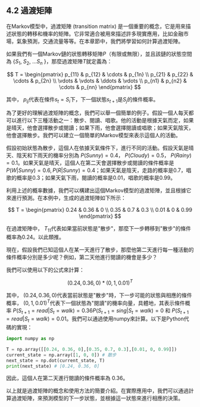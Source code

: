## 4.2 過渡矩陣

在Markov模型中，過渡矩陣 (transition matrix) 是一個重要的概念，它是用來描述狀態的轉移和機率的矩陣。它非常適合被用來描述許多現實應用，比如金融市場，氣象預測，交通流量等等。在本章節中，我們將學習如何計算過渡矩陣。

如果我們有一個Markov鏈的狀態轉移矩陣$P$（有限或無限），並且該鏈的狀態空間為 {$S_{1}$, $S_{2}$, ...$S_{n}$ }，那麼過渡矩陣$T$就定義為：

$$
T = \begin{pmatrix}
p_{11} & p_{12} & \cdots & p_{1n} \\
p_{21} & p_{22} & \cdots & p_{2n} \\
\vdots & \vdots & \ddots & \vdots \\
p_{n1} & p_{n2} & \cdots & p_{nn}
\end{pmatrix}
$$

其中， $p_{ij}$代表在條件$s_{t} = S_{i}$下，下一個狀態$s_{t+1}$是$S_{j}$的條件概率。

為了更好的理解過渡矩陣的概念，我們可以舉一個簡單的例子。假設一個人每天都可以進行以下三種活動之一：散步、閱讀、唱歌。他的活動是根據天氣而定，如果是晴天，他會選擇散步或閱讀；如果下雨，他會選擇閱讀或唱歌；如果天氣陰天，他會選擇散步。我們可以建立一個簡單的Markov模型來表示這個人的活動。

假設初始狀態為散步，這個人在依據天氣條件下，進行不同的活動。假設天氣是晴天、陰天和下雨天的機率分別為 $P(Sunny) = 0.4$， $P(Cloudy) = 0.5$， $P(Rainy) = 0.1$。如果天氣是晴天，這個人在第二天會選擇散步或閱讀的條件概率是$P(W|Sunny)=0.6, P(R|Sunny)=0.4$；如果天氣是陰天，走路的概率是0.7，唱歌的概率是0.3；如果天氣下雨，閱讀的概率是0.01，唱歌的概率是0.99。

利用上述的概率數據，我們可以構建出這個Markov模型的過渡矩陣，並且根據它來進行預測。在本例中，生成的過渡矩陣如下所示：

$$
T = \begin{pmatrix}
0.24 & 0.36 & 0 \\
0.35 & 0.7 & 0.3 \\
0.01 & 0 & 0.99
\end{pmatrix}
$$

在過渡矩陣中， $T_{11}$代表如果當前狀態是"散步"，那麼下一步轉移到"散步"的條件概率為0.24。以此類推。

現在，假設我們已知這個人在某一天進行了散步，那麼他第二天進行每一種活動的條件概率分別是多少呢？例如，第二天他進行閱讀的機會是多少？

我們可以使用以下的公式來計算：

$$
(0.24, 0.36, 0)*(0,1,0.01)^T
$$

其中， $(0.24,0.36,0)$代表當前狀態是"散步"時，下一步可能的狀態與相應的條件概率， $(0,1,0.01)^T$代表下一個狀態為"閱讀"的機率向量，具體地，其表示條件概率 $P(S_{t+1}=read | S_{t}=walk) = 0.36 P(S_{t+1}=sing | S_{t}=walk) = 0$ 和 $P(S_{t+1}=read | S_{t}=walk) = 0.01$。我們可以通過使用numpy來計算。以下是Python代碼的實現：

``` python
import numpy as np

T = np.array([[0.24, 0.36, 0],[0.35, 0.7, 0.3],[0.01, 0, 0.99]])
current_state = np.array([1, 0, 0]) # 散步
next_state = np.dot(current_state, T)
print(next_state) # [0.24, 0.36, 0]
```

因此，這個人在第二天進行閱讀的條件概率為 0.36。

以上就是過渡矩陣的概念和使用方法的簡要介紹。在實際應用中，我們可以通過計算過渡矩陣，來預測模型的下一步狀態，並根據這一狀態來進行相應的決策。